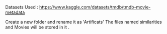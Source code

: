Datasets Used : 
https://www.kaggle.com/datasets/tmdb/tmdb-movie-metadata 

Create a new folder and rename it as 'Artificats' 
The files named similarities and Movies will be stored in it .
